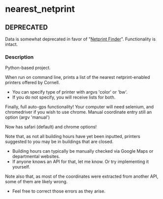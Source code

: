 # nearest_netprint

## DEPRECATED
Data is somewhat deprecated in favor of "[Netprint Finder](https://github.com/esfinkel/netprint-finder)". Functionality is intact.

### Description
Python-based project.

When run on command line, prints a list of the nearest netprint-enabled printers offered by Cornell.
  - You can specify type of printer with argvs 'color' or 'bw'.
  - If you do not specify, you will receive lists for both.

Finally, full auto-gps functionality! Your computer will need selenium, and chromedriver if you wish to use chrome. Manual coordinate entry still an option (argv 'manual')

Now has safari (default) and chrome options!

Note that, as not all building hours have yet been inputted, printers suggested to you may be in buildings that are closed.
  - Building hours can typically be manually checked via Google Maps or departmental websites.
  - If anyone knows an API for that, let me know. Or try implementing it yourself.

Note also that, as most of the coordinates were extracted from another API, some of them are likely wrong.
  - Feel free to correct those errors as they arise.

